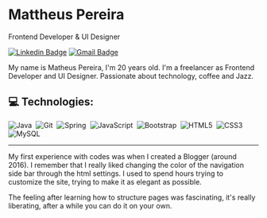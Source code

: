 # Mattheus Pereira

Frontend Developer & UI Designer

[![Linkedin Badge](https://img.shields.io/badge/-Mattheus%20Pereira-00BFFF?style=flat-square&logo=Linkedin&logoColor=black&link=https://www.linkedin.com/in/mattheuspereira/)](//www.linkedin.com/in/mattheuspereira/) 
[![Gmail Badge](https://img.shields.io/badge/-mattheusp382@gmail.com-00BFFF?style=flat-square&logo=Gmail&logoColor=black&link=mailto:mattheusp382@gmail.com)](mailto:mattheusp382@gmail.com)

My name is Matheus Pereira, I'm 20 years old. I'm a freelancer as Frontend Developer and UI Designer. Passionate about technology, coffee and Jazz.

 ## 💻 Technologies:
![Java](https://img.shields.io/badge/-Java-black?style=flat-square&logoColor=99ff00)&nbsp;
![Git](https://img.shields.io/badge/-Git-black?style=flat-square&logo=git&logoColor=99ff00)&nbsp;
![Spring](https://img.shields.io/badge/-Spring-black?style=flat-square&logo=spring&logoColor=99ff00)&nbsp;
![JavaScript](https://img.shields.io/badge/-JavaScript-black?style=for-badge&logo=javascript&logoColor=99ff00)&nbsp;
![Bootstrap](https://img.shields.io/badge/-Bootstrap-black?style=flat-square&logo=bootstrap&logoColor=99ff00)&nbsp;
![HTML5](https://img.shields.io/badge/-HTML5-black?style=for-badge&logo=html5&logoColor=99ff00)&nbsp;
![CSS3](https://img.shields.io/badge/-CSS3-black?style=flat-square&logo=css3&logoColor=99ff00)&nbsp;
![MySQL](https://img.shields.io/badge/-MySQL-black?style=flat-square&logo=mysql&logoColor=99ff00)&nbsp;



<hr>

My first experience with codes was when I created a Blogger (around 2016). I remember that I really liked changing the color of the navigation side bar through the html settings. I used to spend hours trying to customize the site, trying to make it as elegant as possible.
<br>
<p align="left">
The feeling after learning how to structure pages was fascinating, it's really liberating, after a while you can do it on your own.
</p>
